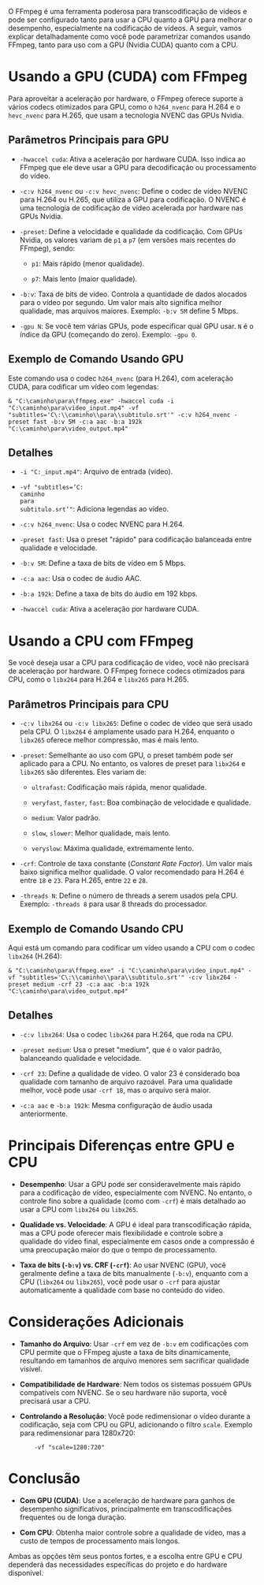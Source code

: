 

O FFmpeg é uma ferramenta poderosa para transcodificação de vídeos e
pode ser configurado tanto para usar a CPU quanto a GPU para melhorar o
desempenho, especialmente na codificação de vídeos. A seguir, vamos
explicar detalhadamente como você pode parametrizar comandos usando
FFmpeg, tanto para uso com a GPU (Nvidia CUDA) quanto com a CPU.

# Usando a GPU (CUDA) com FFmpeg

Para aproveitar a aceleração por hardware, o FFmpeg oferece suporte a
vários codecs otimizados para GPU, como o `h264_nvenc` para H.264 e o
`hevc_nvenc` para H.265, que usam a tecnologia NVENC das GPUs Nvidia.

## Parâmetros Principais para GPU

-   `-hwaccel cuda`: Ativa a aceleração por hardware CUDA. Isso indica
    ao FFmpeg que ele deve usar a GPU para decodificação ou
    processamento do vídeo.

-   `-c:v h264_nvenc` ou `-c:v hevc_nvenc`: Define o codec de vídeo
    NVENC para H.264 ou H.265, que utiliza a GPU para codificação. O
    NVENC é uma tecnologia de codificação de vídeo acelerada por
    hardware nas GPUs Nvidia.

-   `-preset`: Define a velocidade e qualidade da codificação. Com GPUs
    Nvidia, os valores variam de `p1` a `p7` (em versões mais recentes
    do FFmpeg), sendo:

    -   `p1`: Mais rápido (menor qualidade).

    -   `p7`: Mais lento (maior qualidade).

-   `-b:v`: Taxa de bits de vídeo. Controla a quantidade de dados
    alocados para o vídeo por segundo. Um valor mais alto significa
    melhor qualidade, mas arquivos maiores. Exemplo: `-b:v 5M` define 5
    Mbps.

-   `-gpu N`: Se você tem várias GPUs, pode especificar qual GPU usar.
    `N` é o índice da GPU (começando do zero). Exemplo: `-gpu 0`.

## Exemplo de Comando Usando GPU

Este comando usa o codec `h264_nvenc` (para H.264), com aceleração CUDA,
para codificar um vídeo com legendas:

    & "C:\caminho\para\ffmpeg.exe" -hwaccel cuda -i "C:\caminho\para\video_input.mp4" -vf "subtitles='C\:\\caminho\\para\\subtitulo.srt'" -c:v h264_nvenc -preset fast -b:v 5M -c:a aac -b:a 192k "C:\caminho\para\video_output.mp4"

## Detalhes

-   `-i "C:_input.mp4"`: Arquivo de entrada (vídeo).

-   `-vf "subtitles=’C:`\
    `caminho`\
    `para`\
    `subtitulo.srt’"`: Adiciona legendas ao vídeo.

-   `-c:v h264_nvenc`: Usa o codec NVENC para H.264.

-   `-preset fast`: Usa o preset \"rápido\" para codificação balanceada
    entre qualidade e velocidade.

-   `-b:v 5M`: Define a taxa de bits de vídeo em 5 Mbps.

-   `-c:a aac`: Usa o codec de áudio AAC.

-   `-b:a 192k`: Define a taxa de bits do áudio em 192 kbps.

-   `-hwaccel cuda`: Ativa a aceleração por hardware CUDA.

# Usando a CPU com FFmpeg

Se você deseja usar a CPU para codificação de vídeo, você não precisará
de aceleração por hardware. O FFmpeg fornece codecs otimizados para CPU,
como o `libx264` para H.264 e `libx265` para H.265.

## Parâmetros Principais para CPU

-   `-c:v libx264` ou `-c:v libx265`: Define o codec de vídeo que será
    usado pela CPU. O `libx264` é amplamente usado para H.264, enquanto
    o `libx265` oferece melhor compressão, mas é mais lento.

-   `-preset`: Semelhante ao uso com GPU, o preset também pode ser
    aplicado para a CPU. No entanto, os valores de preset para `libx264`
    e `libx265` são diferentes. Eles variam de:

    -   `ultrafast`: Codificação mais rápida, menor qualidade.

    -   `veryfast`, `faster`, `fast`: Boa combinação de velocidade e
        qualidade.

    -   `medium`: Valor padrão.

    -   `slow`, `slower`: Melhor qualidade, mais lento.

    -   `veryslow`: Máxima qualidade, extremamente lento.

-   `-crf`: Controle de taxa constante (*Constant Rate Factor*). Um
    valor mais baixo significa melhor qualidade. O valor recomendado
    para H.264 é entre `18` e `23`. Para H.265, entre `22` e `28`.

-   `-threads N`: Define o número de threads a serem usados pela CPU.
    Exemplo: `-threads 8` para usar 8 threads do processador.

## Exemplo de Comando Usando CPU

Aqui está um comando para codificar um vídeo usando a CPU com o codec
`libx264` (H.264):

    & "C:\caminho\para\ffmpeg.exe" -i "C:\caminho\para\video_input.mp4" -vf "subtitles='C\:\\caminho\\para\\subtitulo.srt'" -c:v libx264 -preset medium -crf 23 -c:a aac -b:a 192k "C:\caminho\para\video_output.mp4"

## Detalhes

-   `-c:v libx264`: Usa o codec `libx264` para H.264, que roda na CPU.

-   `-preset medium`: Usa o preset \"medium\", que é o valor padrão,
    balanceando qualidade e velocidade.

-   `-crf 23`: Define a qualidade de vídeo. O valor 23 é considerado boa
    qualidade com tamanho de arquivo razoável. Para uma qualidade
    melhor, você pode usar `-crf 18`, mas o arquivo será maior.

-   `-c:a aac` e `-b:a 192k`: Mesma configuração de áudio usada
    anteriormente.

# Principais Diferenças entre GPU e CPU

-   **Desempenho**: Usar a GPU pode ser consideravelmente mais rápido
    para a codificação de vídeo, especialmente com NVENC. No entanto, o
    controle fino sobre a qualidade (como com `-crf`) é mais detalhado
    ao usar a CPU com `libx264` ou `libx265`.

-   **Qualidade vs. Velocidade**: A GPU é ideal para transcodificação
    rápida, mas a CPU pode oferecer mais flexibilidade e controle sobre
    a qualidade do vídeo final, especialmente em casos onde a compressão
    é uma preocupação maior do que o tempo de processamento.

-   **Taxa de bits (`-b:v`) vs. CRF (`-crf`)**: Ao usar NVENC (GPU),
    você geralmente define a taxa de bits manualmente (`-b:v`), enquanto
    com a CPU (`libx264` ou `libx265`), você pode usar o `-crf` para
    ajustar automaticamente a qualidade com base no conteúdo do vídeo.

# Considerações Adicionais

-   **Tamanho do Arquivo**: Usar `-crf` em vez de `-b:v` em codificações
    com CPU permite que o FFmpeg ajuste a taxa de bits dinamicamente,
    resultando em tamanhos de arquivo menores sem sacrificar qualidade
    visível.

-   **Compatibilidade de Hardware**: Nem todos os sistemas possuem GPUs
    compatíveis com NVENC. Se o seu hardware não suporta, você precisará
    usar a CPU.

-   **Controlando a Resolução**: Você pode redimensionar o vídeo durante
    a codificação, seja com CPU ou GPU, adicionando o filtro `scale`.
    Exemplo para redimensionar para 1280x720:

            -vf "scale=1280:720"

# Conclusão

-   **Com GPU (CUDA)**: Use a aceleração de hardware para ganhos de
    desempenho significativos, principalmente em transcodificações
    frequentes ou de longa duração.

-   **Com CPU**: Obtenha maior controle sobre a qualidade de vídeo, mas
    a custo de tempos de processamento mais longos.

Ambas as opções têm seus pontos fortes, e a escolha entre GPU e CPU
dependerá das necessidades específicas do projeto e do hardware
disponível.

